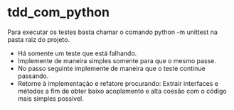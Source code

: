 # tdd_com_python

Para executar os testes basta chamar o comando python -m unittest na pasta raiz do projeto.

* Há somente um teste que está falhando. 
* Implemente de maneira simples somente para que o mesmo passe.
* No passo seguinte implemente de maneira que o teste continue passando.
* Retorne à implementação e refatore procurando: 
  Extrair interfaces e métodos a fim de obter baixo acoplamento e alta coesão 
  com o código mais simples possível.
